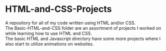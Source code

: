 # HTML-and-CSS-Projects
A repository for all of my code written using HTML and/or CSS.<br>
The Basic-HTML-and-CSS folder are an assortment of projects I worked on while learning how to use HTML and CSS.<br>
The basic HTML and Javascript directory have some more projects where I also start to utilize animations on websites.<br>

